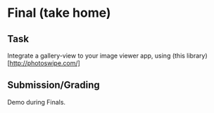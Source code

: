 # Final (take home)

## Task 
Integrate a gallery-view to your image viewer app, using (this library)[http://photoswipe.com/]

## Submission/Grading
Demo during Finals.
